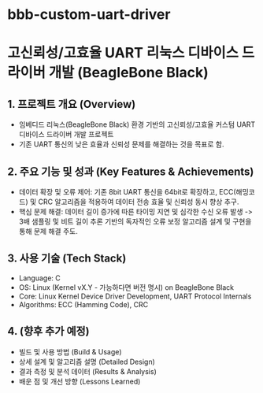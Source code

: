 # bbb-custom-uart-driver

# 고신뢰성/고효율 UART 리눅스 디바이스 드라이버 개발 (BeagleBone Black)

## 1. 프로젝트 개요 (Overview)
* 임베디드 리눅스(BeagleBone Black) 환경 기반의 고신뢰성/고효율 커스텀 UART 디바이스 드라이버 개발 프로젝트
* 기존 UART 통신의 낮은 효율과 신뢰성 문제를 해결하는 것을 목표로 함.

## 2. 주요 기능 및 성과 (Key Features & Achievements)
* 데이터 확장 및 오류 제어: 기존 8bit UART 통신을 64bit로 확장하고, ECC(해밍코드) 및 CRC 알고리즘을 적용하여 데이터 전송 효율 및 신뢰성 동시 향상 추구.
* 핵심 문제 해결: 데이터 길이 증가에 따른 타이밍 지연 및 심각한 수신 오류 발생 -> 3배 샘플링 및 비트 길이 추론 기반의 독자적인 오류 보정 알고리즘 설계 및 구현을 통해 문제 해결 주도.

## 3. 사용 기술 (Tech Stack)
* Language: C
* OS: Linux (Kernel vX.Y - 가능하다면 버전 명시) on BeagleBone Black
* Core: Linux Kernel Device Driver Development, UART Protocol Internals
* Algorithms: ECC (Hamming Code), CRC

## 4. (향후 추가 예정)
* 빌드 및 사용 방법 (Build & Usage)
* 상세 설계 및 알고리즘 설명 (Detailed Design)
* 결과 측정 및 분석 데이터 (Results & Analysis)
* 배운 점 및 개선 방향 (Lessons Learned)
